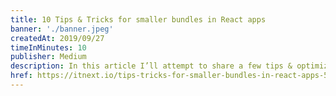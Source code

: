 ```yaml
---
title: 10 Tips & Tricks for smaller bundles in React apps
banner: './banner.jpeg'
createdAt: 2019/09/27
timeInMinutes: 10
publisher: Medium
description: In this article I’ll attempt to share a few tips & optimization tricks that you should consider when aiming to minimize the footprint of your React app. I’m confident that after reading this article you will be able to reduce your bundle size by at least 5–10%, since I’ll start with conventional tips and move on to edge-case micro-optimizations. I also want to point out that most of the things that I’ll go through are not React specific, but apply to all JS apps that are built using Webpack.
href: https://itnext.io/tips-tricks-for-smaller-bundles-in-react-apps-58d1b20c9c0
---
```

